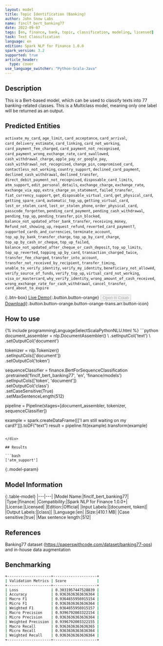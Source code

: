 ```yaml
---
layout: model
title: Topic Identification (Banking)
author: John Snow Labs
name: finclf_bert_banking77
date: 2022-09-07
tags: [en, finance, bank, topic, classification, modeling, licensed]
task: Text Classification
language: en
edition: Spark NLP for Finance 1.0.0
spark_version: 3.2
supported: true
article_header:
  type: cover
use_language_switcher: "Python-Scala-Java"
---
```


## Description

This is a Bert-based model, which can be used to classify texts into 77 banking-related classes. This is a Multiclass model, meaning only one label will be returned as an output.

## Predicted Entities

`activate_my_card`, `age_limit`, `card_acceptance`, `card_arrival`, `card_delivery_estimate`, `card_linking`, `card_not_working`, `card_payment_fee_charged`, `card_payment_not_recognised`, `card_payment_wrong_exchange_rate`, `card_swallowed`, `cash_withdrawal_charge`, `apple_pay_or_google_pay`, `cash_withdrawal_not_recognised`, `change_pin`, `compromised_card`, `contactless_not_working`, `country_support`, `declined_card_payment`, `declined_cash_withdrawal`, `declined_transfer`, `direct_debit_payment_not_recognised`, `disposable_card_limits`, `atm_support`, `edit_personal_details`, `exchange_charge`, `exchange_rate`, `exchange_via_app`, `extra_charge_on_statement`, `failed_transfer`, `fiat_currency_support`, `get_disposable_virtual_card`, `get_physical_card`, `getting_spare_card`, `automatic_top_up`, `getting_virtual_card`, `lost_or_stolen_card`, `lost_or_stolen_phone`, `order_physical_card`, `passcode_forgotten`, `pending_card_payment`, `pending_cash_withdrawal`, `pending_top_up`, `pending_transfer`, `pin_blocked`, `balance_not_updated_after_bank_transfer`, `receiving_money`, `Refund_not_showing_up`, `request_refund`, `reverted_card_payment?`, `supported_cards_and_currencies`, `terminate_account`, `top_up_by_bank_transfer_charge`, `top_up_by_card_charge`, `top_up_by_cash_or_cheque`, `top_up_failed`, `balance_not_updated_after_cheque_or_cash_deposit`, `top_up_limits`, `top_up_reverted`, `topping_up_by_card`, `transaction_charged_twice`, `transfer_fee_charged`, `transfer_into_account`, `transfer_not_received_by_recipient`, `transfer_timing`, `unable_to_verify_identity`, `verify_my_identity`, `beneficiary_not_allowed`, `verify_source_of_funds`, `verify_top_up`, `virtual_card_not_working`, `visa_or_mastercard`, `why_verify_identity`, `wrong_amount_of_cash_received`, `wrong_exchange_rate_for_cash_withdrawal`, `cancel_transfer`, `card_about_to_expire`

{:.btn-box}
[Live Demo](https://demo.johnsnowlabs.com/public/CLASSIFICATION_BANKING/){:.button.button-orange}
<button class="button button-orange" disabled>Open in Colab</button>
[Download](https://s3.amazonaws.com/auxdata.johnsnowlabs.com/finance/models/finclf_bert_banking77_en_1.0.0_3.2_1662540673289.zip){:.button.button-orange.button-orange-trans.arr.button-icon}

## How to use



<div class="tabs-box" markdown="1">
{% include programmingLanguageSelectScalaPythonNLU.html %}
```python
document_assembler = nlp.DocumentAssembler() \
    .setInputCol('text') \
    .setOutputCol('document')

tokenizer = nlp.Tokenizer() \
    .setInputCols(['document']) \
    .setOutputCol('token')

sequenceClassifier = finance.BertForSequenceClassification \
      .pretrained('finclf_bert_banking77', 'en', 'finance/models') \
      .setInputCols(['token', 'document']) \
      .setOutputCol('class') \
      .setCaseSensitive(True) \
      .setMaxSentenceLength(512)

pipeline = Pipeline(stages=[document_assembler, tokenizer, sequenceClassifier])

example = spark.createDataFrame([['I am still waiting on my card?']]).toDF("text")
result = pipeline.fit(example).transform(example)
```

</div>

## Results

```bash
['atm_support']
```

{:.model-param}
## Model Information

{:.table-model}
|---|---|
|Model Name:|finclf_bert_banking77|
|Type:|finance|
|Compatibility:|Spark NLP for Finance 1.0.0+|
|License:|Licensed|
|Edition:|Official|
|Input Labels:|[document, token]|
|Output Labels:|[class]|
|Language:|en|
|Size:|410.1 MB|
|Case sensitive:|true|
|Max sentence length:|512|

## References

Banking77 dataset (https://paperswithcode.com/dataset/banking77-oos) and in-house data augmentation

## Benchmarking

```bash
+--------------------+--------------------+
| Validation Metrics | Score              |
+--------------------+--------------------+
| Loss               | 0.3031957447528839 |
| Accuracy           | 0.9363636363636364 |
| Macro F1           | 0.9364655956915154 |
| Micro F1           | 0.9363636363636364 |
| Weighted F1        | 0.9364655956915157 |
| Macro Precision    | 0.9396792003322154 |
| Micro Precision    | 0.9363636363636364 |
| Weighted Precision | 0.9396792003322155 |
| Macro Recall       | 0.9363636363636365 |
| Micro Recall       | 0.9363636363636364 |
| Weighted Recall    | 0.9363636363636364 |
+--------------------+--------------------+
```
